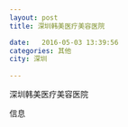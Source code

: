 ```yaml
--- 
layout: post 
title: 深圳韩美医疗美容医院

date:   2016-05-03 13:39:56 
categories: 其他  
city: 深圳
  
--- 
```

   
深圳韩美医疗美容医院

信息

